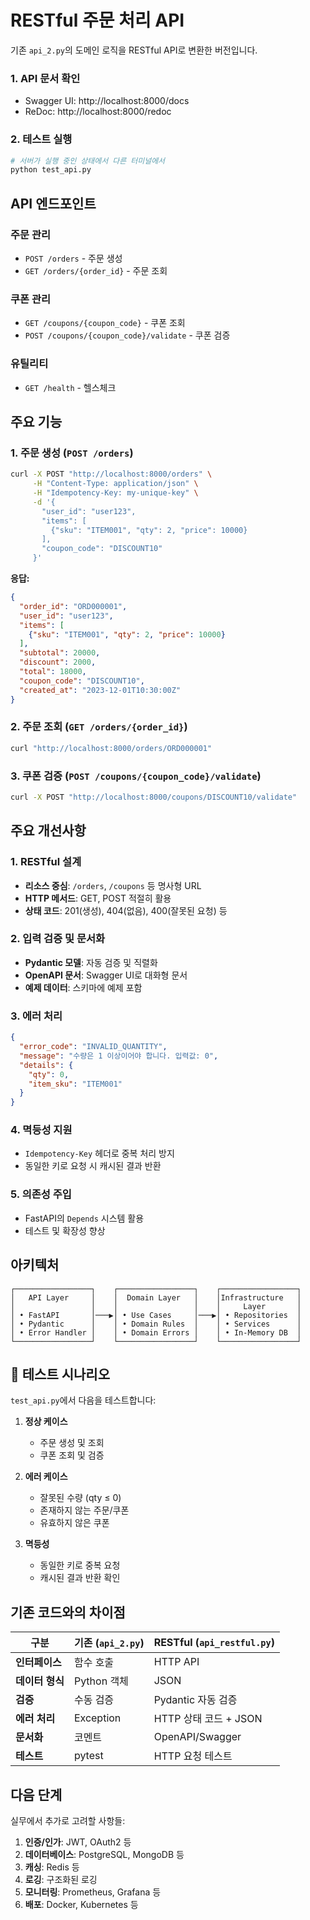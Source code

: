 # RESTful 주문 처리 API

기존 `api_2.py`의 도메인 로직을 RESTful API로 변환한 버전입니다.


### 1. API 문서 확인
- Swagger UI: http://localhost:8000/docs
- ReDoc: http://localhost:8000/redoc

### 2. 테스트 실행
```bash
# 서버가 실행 중인 상태에서 다른 터미널에서
python test_api.py
```

## API 엔드포인트

### 주문 관리
- `POST /orders` - 주문 생성
- `GET /orders/{order_id}` - 주문 조회

### 쿠폰 관리  
- `GET /coupons/{coupon_code}` - 쿠폰 조회
- `POST /coupons/{coupon_code}/validate` - 쿠폰 검증

### 유틸리티
- `GET /health` - 헬스체크

## 주요 기능

### 1. 주문 생성 (`POST /orders`)
```bash
curl -X POST "http://localhost:8000/orders" \
     -H "Content-Type: application/json" \
     -H "Idempotency-Key: my-unique-key" \
     -d '{
       "user_id": "user123",
       "items": [
         {"sku": "ITEM001", "qty": 2, "price": 10000}
       ],
       "coupon_code": "DISCOUNT10"
     }'
```

**응답:**
```json
{
  "order_id": "ORD000001",
  "user_id": "user123",
  "items": [
    {"sku": "ITEM001", "qty": 2, "price": 10000}
  ],
  "subtotal": 20000,
  "discount": 2000,
  "total": 18000,
  "coupon_code": "DISCOUNT10",
  "created_at": "2023-12-01T10:30:00Z"
}
```

### 2. 주문 조회 (`GET /orders/{order_id}`)
```bash
curl "http://localhost:8000/orders/ORD000001"
```

### 3. 쿠폰 검증 (`POST /coupons/{coupon_code}/validate`)
```bash
curl -X POST "http://localhost:8000/coupons/DISCOUNT10/validate"
```

## 주요 개선사항

### 1. RESTful 설계
- **리소스 중심**: `/orders`, `/coupons` 등 명사형 URL
- **HTTP 메서드**: GET, POST 적절히 활용
- **상태 코드**: 201(생성), 404(없음), 400(잘못된 요청) 등

### 2. 입력 검증 및 문서화
- **Pydantic 모델**: 자동 검증 및 직렬화
- **OpenAPI 문서**: Swagger UI로 대화형 문서
- **예제 데이터**: 스키마에 예제 포함

### 3. 에러 처리
```json
{
  "error_code": "INVALID_QUANTITY",
  "message": "수량은 1 이상이어야 합니다. 입력값: 0",
  "details": {
    "qty": 0,
    "item_sku": "ITEM001"
  }
}
```

### 4. 멱등성 지원
- `Idempotency-Key` 헤더로 중복 처리 방지
- 동일한 키로 요청 시 캐시된 결과 반환

### 5. 의존성 주입
- FastAPI의 `Depends` 시스템 활용
- 테스트 및 확장성 향상

## 아키텍처

```
┌─────────────────┐    ┌─────────────────┐    ┌─────────────────┐
│   API Layer     │    │  Domain Layer   │    │Infrastructure   │
│                 │    │                 │    │     Layer       │
│ • FastAPI       │───▶│ • Use Cases     │───▶│ • Repositories  │
│ • Pydantic      │    │ • Domain Rules  │    │ • Services      │
│ • Error Handler │    │ • Domain Errors │    │ • In-Memory DB  │
└─────────────────┘    └─────────────────┘    └─────────────────┘
```

## 🧪 테스트 시나리오

`test_api.py`에서 다음을 테스트합니다:

1. **정상 케이스**
   - 주문 생성 및 조회
   - 쿠폰 조회 및 검증

2. **에러 케이스**
   - 잘못된 수량 (qty ≤ 0)
   - 존재하지 않는 주문/쿠폰
   - 유효하지 않은 쿠폰

3. **멱등성**
   - 동일한 키로 중복 요청
   - 캐시된 결과 반환 확인

## 기존 코드와의 차이점

| 구분 | 기존 (`api_2.py`) | RESTful (`api_restful.py`) |
|------|-------------------|----------------------------|
| **인터페이스** | 함수 호출 | HTTP API |
| **데이터 형식** | Python 객체 | JSON |
| **검증** | 수동 검증 | Pydantic 자동 검증 |
| **에러 처리** | Exception | HTTP 상태 코드 + JSON |
| **문서화** | 코멘트 | OpenAPI/Swagger |
| **테스트** | pytest | HTTP 요청 테스트 |

## 다음 단계

실무에서 추가로 고려할 사항들:

1. **인증/인가**: JWT, OAuth2 등
2. **데이터베이스**: PostgreSQL, MongoDB 등  
3. **캐싱**: Redis 등
4. **로깅**: 구조화된 로깅
5. **모니터링**: Prometheus, Grafana 등
6. **배포**: Docker, Kubernetes 등
